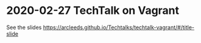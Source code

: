 # 2020-02-27 TechTalk on Vagrant

See the slides https://arcleeds.github.io/Techtalks/techtalk-vagrant/#/title-slide
